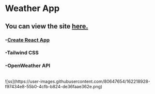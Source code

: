 # Weather App

## You can view the site [**here.**]()

### -[Create React App](https://github.com/facebook/create-react-app)

### -Tailwind CSS

### -OpenWeather API

<br>
![ss](https://user-images.githubusercontent.com/80647654/162218928-f97434e8-55b0-4cfb-b824-de36faae362e.png)

